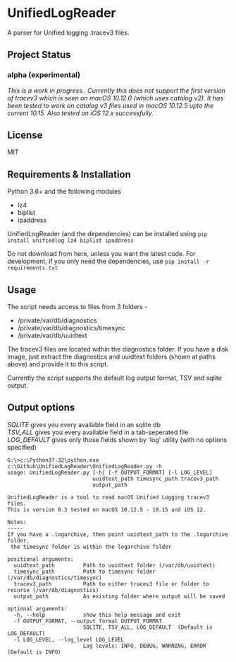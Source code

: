# UnifiedLogReader

A parser for Unified logging .tracev3 files.

## Project Status

### alpha (experimental)

_This is a work in progress.. Currently this does not support the first version of tracev3 which is seen on macOS 10.12.0 (which uses catalog v2). It has been tested to work on catalog v3 files used in macOS 10.12.5 upto the current 10.15. Also tested on iOS 12.x successfully._

## License

MIT

## Requirements & Installation

Python 3.6+ and the following modules
* lz4
* biplist
* ipaddress

UnifiedLogReader (and the dependencies) can be installed using `pip install unifiedlog lz4 biplist ipaddress` 


Do not download from here, unless you want the latest code.
For development, if you only need the dependencies, use `pip install -r requirements.txt`

## Usage

The script needs access to files from 3 folders -
* /private/var/db/diagnostics
* /private/var/db/diagnostics/timesync
* /private/var/db/uuidtext

The tracev3 files are located within the diagnostics folder. If you have a disk image, just extract the diagnostics and uuidtext folders (shown at paths above) and provide it to this script.

Currently the script supports the default log output format, TSV and sqlite output.

## Output options

_SQLITE_ gives you every available field in an sqlite db  
_TSV_ALL_ gives you every available field in a tab-seperated file  
_LOG_DEFAULT_ gives only those fields shown by 'log' utility (with no options specified)


```
G:\>c:\Python37-32\python.exe c:\Github\UnifiedLogReader\UnifiedLogReader.py -h
usage: UnifiedLogReader.py [-h] [-f OUTPUT_FORMAT] [-l LOG_LEVEL]
                           uuidtext_path timesync_path tracev3_path
                           output_path

UnifiedLogReader is a tool to read macOS Unified Logging tracev3 files.
This is version 0.3 tested on macOS 10.12.5 - 10.15 and iOS 12.

Notes:
-----
If you have a .logarchive, then point uuidtext_path to the .logarchive folder,
 the timesync folder is within the logarchive folder

positional arguments:
  uuidtext_path         Path to uuidtext folder (/var/db/uuidtext)
  timesync_path         Path to timesync folder (/var/db/diagnostics/timesync)
  tracev3_path          Path to either tracev3 file or folder to recurse (/var/db/diagnostics)
  output_path           An existing folder where output will be saved

optional arguments:
  -h, --help            show this help message and exit
  -f OUTPUT_FORMAT, --output_format OUTPUT_FORMAT
                        SQLITE, TSV_ALL, LOG_DEFAULT  (Default is LOG_DEFAULT)
  -l LOG_LEVEL, --log_level LOG_LEVEL
                        Log levels: INFO, DEBUG, WARNING, ERROR (Default is INFO)
```

